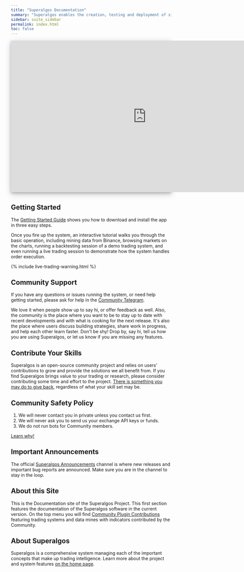 ```yaml
---
title: "Superalgos Documentation"
summary: "Superalgos enables the creation, testing and deployment of simple and complex crypto-trading strategies, as well as robust crypto-markets data processing. "
sidebar: suite_sidebar
permalink: index.html
toc: false
---
```


<div style="background-color: white; box-shadow: 0 4px 8px 0 rgba(0, 0, 0, 0.2), 0 6px 20px 0 rgba(0, 0, 0, 0.19); margin-bottom: 35px; max-width: 850px; max-height: 476px;">
<iframe width="848" height="476" src="https://www.youtube.com/embed/_ZmJn7Qqe1Q" frameborder="0" allow="accelerometer; autoplay; encrypted-media; gyroscope; picture-in-picture" allowfullscreen></iframe>
</div>

## Getting Started

The [Getting Started Guide](suite-step-1.html) shows you how to download and install the app in three easy steps.

Once you fire up the system, an interactive tutorial walks you through the basic operation, including mining data from Binance, browsing markets on the charts, running a <a data-toggle="tooltip" data-original-title="{{site.data.network.backtesting_session}}">backtesting session</a> of a demo <a data-toggle="tooltip" data-original-title="{{site.data.trading_system.trading_system}}">trading system</a>, and even running a <a data-toggle="tooltip" data-original-title="{{site.data.network.live_trading_session}}">live trading session</a> to demonstrate how the system handles order execution.

{% include live-trading-warning.html %}

## Community Support

If you have any questions or issues running the system, or need help getting started, please ask for help in the <a href="https://t.me/superalgoscommunity" rel="nofollow" rel="noopener" target="_blank">Community Telegram</a>. 

We love it when people show up to say hi, or offer feedback as well. Also, the community is the place where you want to be to stay up to date with recent developments and with what is cooking for the next release. It's also the place where users discuss building strategies, share work in progress, and help each other learn faster. Don't be shy! Drop by, say hi, tell us how you are using Superalgos, or let us know if you are missing any features.

## Contribute Your Skills

Superalgos is an open-source community project and relies on users' contributions to grow and provide the solutions we all benefit from. If you find Superalgos brings value to your trading or research, please consider contributing some time and effort to the project. [There is something you may do to give back](contributing-to-superalgos.html), regardless of what your skill set may be.

## Community Safety Policy

1. We will never contact you in private unless you contact us first.
2. We will never ask you to send us your exchange API keys or funds.
3. We do not run bots for Community members.

[Learn why!](/suite-community-safety-policy.html)

## Important Announcements

The official <a href="https://t.me/superalgos" rel="nofollow" rel="noopener" target="_blank">Superalgos Announcements</a> channel is where new releases and important bug reports are announced. Make sure you are in the channel to stay in the loop.

## About this Site

This is the Documentation site of the Superalgos Project. This first section features the documentation of the Superalgos software in the current version. On the top menu you will find [Community Plugin Contributions](community-contributions.html) featuring <a data-toggle="tooltip" data-original-title="{{site.data.trading_system.trading_system}}">trading systems</a> and <a data-toggle="tooltip" data-original-title="{{site.data.data_mine.data_mines}}">data mines</a> with indicators contributed by the Community.

## About Superalgos

Superalgos is a comprehensive system managing each of the important concepts that make up trading intelligence. Learn more about the project and system features <a href="https://superalgos.org" target="_blank">on the home page</a>.
